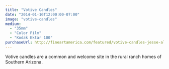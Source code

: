 ```yaml
---
title: "Votive Candles"
date: "2014-01-16T12:00:00-07:00"
image: "votive-candles"
medium:
  - "35mm"
  - "Color Film"
  - "Kodak Ektar 100"
purchaseUrl: http://fineartamerica.com/featured/votive-candles-jesse-allen.html
---
```


Votive candles are a common and welcome site in the rural ranch homes of Southern Arizona.
